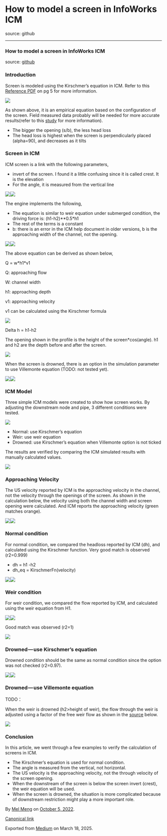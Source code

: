 # How to model a screen in InfoWorks ICM

source: github

---

### How to model a screen in InfoWorks ICM

source: [github](https://github.com/mel-meng/hhnote/tree/main/hydraulics/screen)

### Introduction

Screen is modeled using the Kirschmer’s equation in ICM. Refer to this [Reference PDF](https://web.itu.edu.tr/~bulu/hyroelectic_power_files/lecture_notes_09.pdf) on pg 5 for more information.

![](images\0_yK9KZUybiWTnbxUu.png)

As shown above, it is an empirical equation based on the configuration of the screen. Field measured data probably will be needed for more accurate results(refer to this [study](https://www.duperon.com/Portals/0/Documents/S4/Kirschmer%20Paper-Master%20Manuscript-FINAL.pdf) for more information).

* The bigger the opening (s/b), the less head loss
* The head loss is highest when the screen is perpendicularly placed (alpha=90), and decreases as it tilts

### Screen in ICM

ICM screen is a link with the following parameters,

* invert of the screen. I found it a little confusing since it is called crest. It is the elevation
* For the angle, it is measured from the vertical line

![](images\0_tt4oNaTSz0XIVnaX.png)![](images\0_ebCoxdtKyQQdDWR9.png)

The engine implements the following,

* The equation is similar to weir equation under submerged condition, the driving force is: (h1-h2)\*\*0.5\*h1
* The rest of the terms is a constant
* b: there is an error in the ICM help document in older versions, b is the approaching width of the channel, not the opening.

![](images\0_W36kYPV6d2fjmUf8.png)![](images\0_gBDu63MOY0wqC1T4.png)

The above equation can be derived as shown below,

Q = w\*h1\*v1

Q: approaching flow

W: channel width

h1: approaching depth

v1: approaching velocity

v1 can be calculated using the Kirschmer formula

![](images\0_aGSjxGBprinmMmda.png)

Delta h = h1-h2

The opening shown in the profile is the height of the screen\*cos(angle). h1 and h2 are the depth before and after the screen.

![](images\0_lujPSw1m2Zk7zMzQ.png)

When the screen is drowned, there is an option in the simulation parameter to use Villemonte equation (TODO: not tested yet).

![](images\0_meXgr0xrFkdWR909.png)![](images\0_LVx72PU2bF-sIxXs.png)

### ICM Model

Three simple ICM models were created to show how screen works. By adjusting the downstream node and pipe, 3 different conditions were tested.

![](images\0_U5V2IY-S9YS1vT3_.png)

* Normal: use Kirschmer’s equation
* Weir: use weir equation
* Drowned: use Kirschmer’s equation when Villemonte option is not ticked

The results are verified by comparing the ICM simulated results with manually calculated values.

![](images\0_J9HIXBPZ6ulM116F.png)

### Approaching Velocity

The US velocity reported by ICM is the approaching velocity in the channel, not the velocity through the openings of the screen. As shown in the calculation below, the velocity using both the channel width and screen opening were calculated. And ICM reports the approaching velocity (green matches orange).

![](images\0_UKjFbepHIP3-czQZ.png)![](images\0_CXTm70lYiipUNzt8.png)

### Normal condition

For normal condition, we compared the headloss reported by ICM (dh), and calculated using the Kirschmer function. Very good match is observed (r2=0.999)

* dh = h1 -h2
* dh\_eq = KirschmerFn(velocity)

![](images\0_KZINikuJFZPCQWhI.png)![](images\0_atdb76AKaVyO5Prb.png)

### Weir condition

For weir condition, we compared the flow reported by ICM, and calculated using the weir equation from H1.

![](images\0_revL4hMamztebJ32.png)![](images\0_J6HR3BlbIFgTYos8.png)

Good match was observed (r2=1)

![](images\0_WjInerl1u3aH_iwE.png)

### Drowned — use Kirschmer’s equation

Drowned condition should be the same as normal condition since the option was not checked (r2=0.97).

![](images\0_-ERon5Eg1DkD808H.png)![](images\0_5mWppwFp4R6VVNZx.png)

### Drowned — use Villemonte equation

TODO：

When the weir is drowned (h2>height of weir), the flow through the weir is adjusted using a factor of the free weir flow as shown in the [source](https://cassiopee.g-eau.fr/assets/docs/en/calculators/structures/villemonte_1947.html) below.

![](images\0_d0HrMOZW0TYea-Y9.png)

### Conclusion

In this article, we went through a few examples to verify the calculation of screens in ICM.

* The Kirschmer’s equation is used for normal condition.
* The angle is measured from the vertical, not horizontal.
* The US velocity is the approaching velocity, not the through velocity of the screen opening.
* When the downstream of the screen is below the screen invert (crest), the weir equation will be used.
* When the screen is drowned, the situation is more complicated because of downstream restriction might play a more important role.

By [Mel Meng](https://medium.com/@mel-meng-pe) on [October 5, 2022](https://medium.com/p/47ea08fdd68e).

[Canonical link](https://medium.com/@mel-meng-pe/how-to-model-a-screen-in-infoworks-icm-47ea08fdd68e)

Exported from [Medium](https://medium.com) on March 18, 2025.